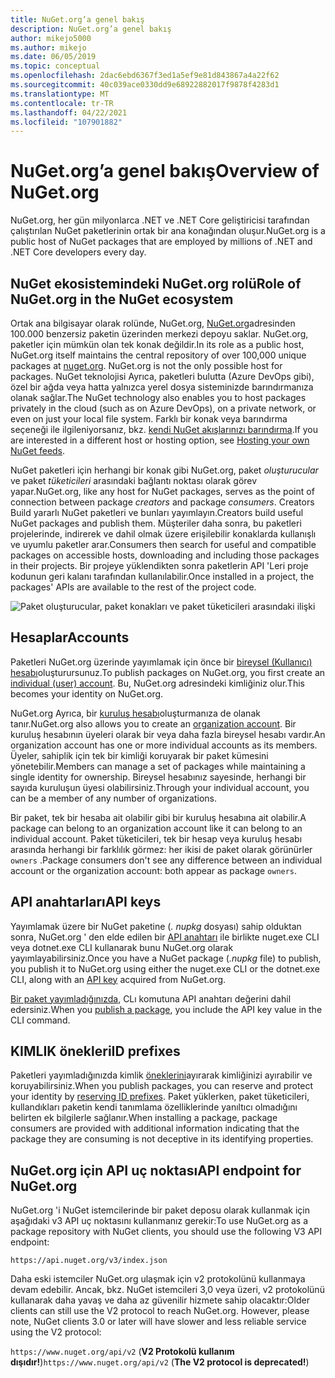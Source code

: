 ```yaml
---
title: NuGet.org’a genel bakış
description: NuGet.org’a genel bakış
author: mikejo5000
ms.author: mikejo
ms.date: 06/05/2019
ms.topic: conceptual
ms.openlocfilehash: 2dac6ebd6367f3ed1a5ef9e81d843867a4a22f62
ms.sourcegitcommit: 40c039ace0330dd9e68922882017f9878f4283d1
ms.translationtype: MT
ms.contentlocale: tr-TR
ms.lasthandoff: 04/22/2021
ms.locfileid: "107901882"
---
```

# <a name="overview-of-nugetorg"></a><span data-ttu-id="a284e-103">NuGet.org’a genel bakış</span><span class="sxs-lookup"><span data-stu-id="a284e-103">Overview of NuGet.org</span></span>

<span data-ttu-id="a284e-104">NuGet.org, her gün milyonlarca .NET ve .NET Core geliştiricisi tarafından çalıştırılan NuGet paketlerinin ortak bir ana konağından oluşur.</span><span class="sxs-lookup"><span data-stu-id="a284e-104">NuGet.org is a public host of NuGet packages that are employed by millions of .NET and .NET Core developers every day.</span></span>

## <a name="role-of-nugetorg-in-the-nuget-ecosystem"></a><span data-ttu-id="a284e-105">NuGet ekosistemindeki NuGet.org rolü</span><span class="sxs-lookup"><span data-stu-id="a284e-105">Role of NuGet.org in the NuGet ecosystem</span></span>

<span data-ttu-id="a284e-106">Ortak ana bilgisayar olarak rolünde, NuGet.org, [NuGet.org](https://www.nuget.org)adresinden 100.000 benzersiz paketin üzerinden merkezi depoyu saklar. NuGet.org, paketler için mümkün olan tek konak değildir.</span><span class="sxs-lookup"><span data-stu-id="a284e-106">In its role as a public host, NuGet.org itself maintains the central repository of over 100,000 unique packages at [nuget.org](https://www.nuget.org). NuGet.org is not the only possible host for packages.</span></span> <span data-ttu-id="a284e-107">NuGet teknolojisi Ayrıca, paketleri bulutta (Azure DevOps gibi), özel bir ağda veya hatta yalnızca yerel dosya sisteminizde barındırmanıza olanak sağlar.</span><span class="sxs-lookup"><span data-stu-id="a284e-107">The NuGet technology also enables you to host packages privately in the cloud (such as on Azure DevOps), on a private network, or even on just your local file system.</span></span> <span data-ttu-id="a284e-108">Farklı bir konak veya barındırma seçeneği ile ilgileniyorsanız, bkz. [kendi NuGet akışlarınızı barındırma](../hosting-packages/overview.md).</span><span class="sxs-lookup"><span data-stu-id="a284e-108">If you are interested in a different host or hosting option, see [Hosting your own NuGet feeds](../hosting-packages/overview.md).</span></span>

<span data-ttu-id="a284e-109">NuGet paketleri için herhangi bir konak gibi NuGet.org, paket *oluşturucular* ve paket *tüketicileri* arasındaki bağlantı noktası olarak görev yapar.</span><span class="sxs-lookup"><span data-stu-id="a284e-109">NuGet.org, like any host for NuGet packages, serves as the point of connection between package *creators* and package *consumers*.</span></span> <span data-ttu-id="a284e-110">Creators Build yararlı NuGet paketleri ve bunları yayımlayın.</span><span class="sxs-lookup"><span data-stu-id="a284e-110">Creators build useful NuGet packages and publish them.</span></span> <span data-ttu-id="a284e-111">Müşteriler daha sonra, bu paketleri projelerinde, indirerek ve dahil olmak üzere erişilebilir konaklarda kullanışlı ve uyumlu paketler arar.</span><span class="sxs-lookup"><span data-stu-id="a284e-111">Consumers then search for useful and compatible packages on accessible hosts, downloading and including those packages in their projects.</span></span> <span data-ttu-id="a284e-112">Bir projeye yüklendikten sonra paketlerin API 'Leri proje kodunun geri kalanı tarafından kullanılabilir.</span><span class="sxs-lookup"><span data-stu-id="a284e-112">Once installed in a project, the packages' APIs are available to the rest of the project code.</span></span>

![Paket oluşturucular, paket konakları ve paket tüketicileri arasındaki ilişki](media/nuget-roles.png)

## <a name="accounts"></a><span data-ttu-id="a284e-114">Hesaplar</span><span class="sxs-lookup"><span data-stu-id="a284e-114">Accounts</span></span>

<span data-ttu-id="a284e-115">Paketleri NuGet.org üzerinde yayımlamak için önce bir [bireysel (Kullanıcı) hesabı](individual-accounts.md)oluşturursunuz.</span><span class="sxs-lookup"><span data-stu-id="a284e-115">To publish packages on NuGet.org, you first create an [individual (user) account](individual-accounts.md).</span></span> <span data-ttu-id="a284e-116">Bu, NuGet.org adresindeki kimliğiniz olur.</span><span class="sxs-lookup"><span data-stu-id="a284e-116">This becomes your identity on NuGet.org.</span></span>

<span data-ttu-id="a284e-117">NuGet.org Ayrıca, bir [kuruluş hesabı](organizations-on-nuget-org.md)oluşturmanıza de olanak tanır.</span><span class="sxs-lookup"><span data-stu-id="a284e-117">NuGet.org also allows you to create an [organization account](organizations-on-nuget-org.md).</span></span> <span data-ttu-id="a284e-118">Bir kuruluş hesabının üyeleri olarak bir veya daha fazla bireysel hesabı vardır.</span><span class="sxs-lookup"><span data-stu-id="a284e-118">An organization account has one or more individual accounts as its members.</span></span> <span data-ttu-id="a284e-119">Üyeler, sahiplik için tek bir kimliği koruyarak bir paket kümesini yönetebilir.</span><span class="sxs-lookup"><span data-stu-id="a284e-119">Members can manage a set of packages while maintaining a single identity for ownership.</span></span> <span data-ttu-id="a284e-120">Bireysel hesabınız sayesinde, herhangi bir sayıda kuruluşun üyesi olabilirsiniz.</span><span class="sxs-lookup"><span data-stu-id="a284e-120">Through your individual account, you can be a member of any number of organizations.</span></span>

<span data-ttu-id="a284e-121">Bir paket, tek bir hesaba ait olabilir gibi bir kuruluş hesabına ait olabilir.</span><span class="sxs-lookup"><span data-stu-id="a284e-121">A package can belong to an organization account like it can belong to an individual account.</span></span> <span data-ttu-id="a284e-122">Paket tüketicileri, tek bir hesap veya kuruluş hesabı arasında herhangi bir farklılık görmez: her ikisi de paket olarak görünürler `owners` .</span><span class="sxs-lookup"><span data-stu-id="a284e-122">Package consumers don't see any difference between an individual account or the organization account: both appear as package `owners`.</span></span>

## <a name="api-keys"></a><span data-ttu-id="a284e-123">API anahtarları</span><span class="sxs-lookup"><span data-stu-id="a284e-123">API keys</span></span>

<span data-ttu-id="a284e-124">Yayımlamak üzere bir NuGet paketine (*. nupkg* dosyası) sahip olduktan sonra, NuGet.org ' den elde edilen bir [API anahtarı](scoped-api-keys.md) ile birlikte nuget.exe CLI veya dotnet.exe CLI kullanarak bunu NuGet.org olarak yayımlayabilirsiniz.</span><span class="sxs-lookup"><span data-stu-id="a284e-124">Once you have a NuGet package (*.nupkg* file) to publish, you publish it to NuGet.org using either the nuget.exe CLI or the dotnet.exe CLI, along with an [API key](scoped-api-keys.md) acquired from NuGet.org.</span></span>

<span data-ttu-id="a284e-125">[Bir paket yayımladığınızda](../create-packages/creating-a-package.md), CLı komutuna API anahtarı değerini dahil edersiniz.</span><span class="sxs-lookup"><span data-stu-id="a284e-125">When you [publish a package](../create-packages/creating-a-package.md), you include the API key value in the CLI command.</span></span>

## <a name="id-prefixes"></a><span data-ttu-id="a284e-126">KIMLIK önekleri</span><span class="sxs-lookup"><span data-stu-id="a284e-126">ID prefixes</span></span>

<span data-ttu-id="a284e-127">Paketleri yayımladığınızda kimlik [öneklerini](id-prefix-reservation.md)ayırarak kimliğinizi ayırabilir ve koruyabilirsiniz.</span><span class="sxs-lookup"><span data-stu-id="a284e-127">When you publish packages, you can reserve and protect your identity by [reserving ID prefixes](id-prefix-reservation.md).</span></span> <span data-ttu-id="a284e-128">Paket yüklerken, paket tüketicileri, kullandıkları paketin kendi tanımlama özelliklerinde yanıltıcı olmadığını belirten ek bilgilerle sağlanır.</span><span class="sxs-lookup"><span data-stu-id="a284e-128">When installing a package, package consumers are provided with additional information indicating that the package they are consuming is not deceptive in its identifying properties.</span></span>

## <a name="api-endpoint-for-nugetorg"></a><span data-ttu-id="a284e-129">NuGet.org için API uç noktası</span><span class="sxs-lookup"><span data-stu-id="a284e-129">API endpoint for NuGet.org</span></span>

<span data-ttu-id="a284e-130">NuGet.org 'i NuGet istemcilerinde bir paket deposu olarak kullanmak için aşağıdaki v3 API uç noktasını kullanmanız gerekir:</span><span class="sxs-lookup"><span data-stu-id="a284e-130">To use NuGet.org as a package repository with NuGet clients, you should use the following V3 API endpoint:</span></span> 

`https://api.nuget.org/v3/index.json`

<span data-ttu-id="a284e-131">Daha eski istemciler NuGet.org ulaşmak için v2 protokolünü kullanmaya devam edebilir. Ancak, bkz. NuGet istemcileri 3,0 veya üzeri, v2 protokolünü kullanarak daha yavaş ve daha az güvenilir hizmete sahip olacaktır:</span><span class="sxs-lookup"><span data-stu-id="a284e-131">Older clients can still use the V2 protocol to reach NuGet.org. However, please note, NuGet clients 3.0 or later will have slower and less reliable service using the V2 protocol:</span></span>

<span data-ttu-id="a284e-132">`https://www.nuget.org/api/v2` (**V2 Protokolü kullanım dışıdır!**)</span><span class="sxs-lookup"><span data-stu-id="a284e-132">`https://www.nuget.org/api/v2` (**The V2 protocol is deprecated!**)</span></span>
